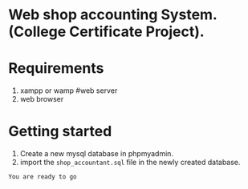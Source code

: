 # Web shop accounting System. (College Certificate Project).


# Requirements
1. xampp or wamp #web server
2. web browser


# Getting started
1. Create a new mysql database in phpmyadmin.
2. import the `shop_accountant.sql` file in the newly created database.


``` You are ready to go ```
